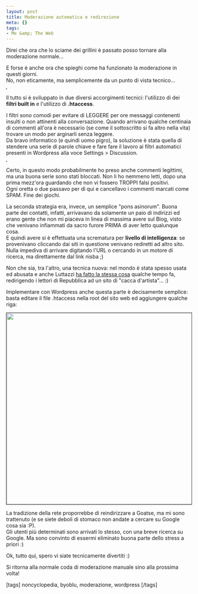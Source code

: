 ```yaml
--- 
layout: post
title: Moderazione automatica e redirezione
meta: {}
tags: 
- Me &amp; The Web
---
```

Direi che ora che lo sciame dei grillini è passato posso tornare alla moderazione normale...  
  
E forse è anche ora che spieghi come ha funzionato la moderazione in questi giorni.  
No, non eticamente, ma semplicemente da un punto di vista tecnico...
  
<img src="http://www.lastknight.com/download/2008/08/moderazione.jpg" alt="" title="moderazione" class="aligncenter size-full wp-image-914" border=1 /> 
  
Il tutto si è sviluppato in due diversi accorgimenti tecnici: l'utilizzo di dei **filtri built in** e l'utilizzo di **.htaccess**.  
  
I filtri sono comodi per evitare di LEGGERE per ore messaggi contenenti insulti o non attinenti alla conversazione. Quando arrivano qualche centinaia di commenti all'ora è necessario (se come il sottoscritto si fa altro nella vita) trovare un modo per arginarli senza leggere.  
Da bravo informatico (e quindi uomo pigro), la soluzione è stata quella di stendere una serie di parole chiave e fare fare il lavoro ai filtri automatici presenti in Wordpress alla voce Settings > Discussion.  
  
<img src="http://www.lastknight.com/download/2008/08/moderazione2.jpg" alt="" title="moderazione" class="aligncenter size-full wp-image-914" border=1 /> 
  
Certo, in questo modo probabilmente ho preso anche commenti legittimi, ma una buona serie sono stati bloccati. Non li ho nemmeno letti, dopo una prima mezz'ora guardando che non vi fossero TROPPI falsi positivi.  
Ogni oretta o due passavo per di qui e cancellavo i commenti marcati come SPAM. Fine dei giochi.  
  
La seconda strategia era, invece, un semplice "pons asinorum". Buona parte dei contatti, infatti, arrivavano da solamente un paio di indirizzi ed erano gente che non mi piaceva in linea di massima avere sul Blog, visto che venivano infiammati da sacro furore PRIMA di aver letto qualunque cosa.  
E quindi avere si è effettuata una scrematura per **livello di intelligenza**: se provenivano cliccando dai siti in questione venivano rediretti ad altro sito. Nulla impediva di arrivare digitando l'URL o cercando in un motore di ricerca, ma direttamente dal link nisba ;)  
  
Non che sia, tra l'altro, una tecnica nuova: nel mondo è stata spesso usata ed abusata e anche Luttazzi [ha fatto la stessa cosa][1] qualche tempo fa, redirigendo i lettori di Repubblica ad un sito di "cacca d'artista"... :)  
  
Implementare con Wordpress anche questa parte è decisamente semplice: basta editare il file .htaccess nella root del sito web ed aggiungere qualche riga:  
  
<img src="http://www.lastknight.com/download/2008/08/moderazione3.jpg" alt="" title="moderazione" class="aligncenter size-full wp-image-914" width=520 border=1  /> 
  
La tradizione della rete proporrebbe di reindirizzare a Goatse, ma mi sono trattenuto (e se siete deboli di stomaco non andate a cercare su Google cosa sia :P).  
Gli utenti più determinati sono arrivati lo stesso, con una breve ricerca su Google. Ma sono convinto di essermi eliminato buona parte dello stress a priori :)  
  
Ok, tutto qui, spero vi siate tecnicamente divertiti :)  
  
Si ritorna alla normale coda di moderazione manuale sino alla prossima volta!  
  
[tags] noncyclopedia, byoblu, moderazione, wordpress [/tags]  


[1]: http://www.7yearwinter.com/2007/12/i-blog-smascherano-repubblica-e-libero-hanno-linkato-la-merda/ 
